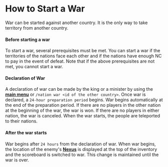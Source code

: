 # How to Start a War
War can be started against another country. It is the only way to take territory from another country.

#### Before starting a war

To start a war, several prerequisites must be met. You can start a war if the territories of the nations face each other and if the nations have enough NC to pay in the event of defeat. Note that if the above prerequisites are not met, you cannot start a war.

#### Declaration of War

A declaration of war can be made by the king or a minister by using the [**main menu**](/guide/menu) or ```/nation war <id of the other country>```. Once war is declared, a ```24-hour preparation period``` begins. War begins automatically at the end of the preparation period. If there are no players in the other nation at the beginning of the war, the war is won. If there are no players in either nation, the war is canceled. When the war starts, the people are teleported to their nations.

#### After the war starts

War begins after ```24 hours``` from the declaration of war. When war begins, the location of the enemy's [**Nexus**](/guide/nation) is displayed at the top of the inventory and the scoreboard is switched to war. This change is maintained until the war is over.
